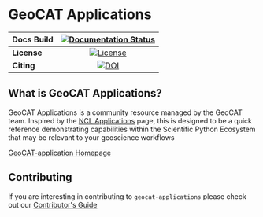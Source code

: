 # GeoCAT Applications

| **Docs Build** |                                                                    [![Documentation Status][docs-badge]][docs-link]                                                                  |
| :-----------   | :----------------------------------------------------------------------------------------------------------------------------------------------------------------------------------: |
| **License**    |                                                                        [![License][license-badge]][repo-link]                                                                        |
| **Citing**     |                                                                             [![DOI][doi-badge]][doi-link]                                                                            |


## What is GeoCAT Applications?

GeoCAT Applications is a community resource managed by the GeoCAT team. Inspired by the [NCL Applications](https://www.ncl.ucar.edu/Applications/) page, this is designed to be a quick reference demonstrating capabilities within the Scientific Python Ecosystem that may be relevant to your geoscience workflows

[GeoCAT-application Homepage](https://ncar.github.io/geocat-applications/)

## Contributing

If you are interesting in contributing to `geocat-applications` please check out our [Contributor's Guide](https://ncar.github.io/geocat-applications/CONTRIBUTING.html)

[docs-badge]: https://img.shields.io/readthedocs/geocat-comp/latest.svg?style=for-the-badge
[docs-link]: https://github.com/NCAR/geocat-applications/actions/workflows/publish.yml
[license-badge]: https://img.shields.io/github/license/NCAR/geocat-applications?style=for-the-badge
[comment]: <> ([doi-badge]: https://img.shields.io/badge/DOI-10.5065%2Fa8pp--4358-brightgreen?style=for-the-badge)
[comment]: <> ([doi-link]: https://doi.org/10.5065/a8pp-4358)
[doi-badge]: https://zenodo.org/badge/DOI/10.5281/zenodo.6607205.svg
[doi-link]: https://doi.org/10.5281/zenodo.6607205
[repo-link]: https://github.com/NCAR/geocat-applications
